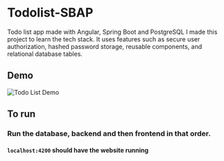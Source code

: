 # Todolist-SBAP
Todo list app made with Angular, Spring Boot and PostgreSQL
I made this project to learn the tech stack.
It uses features such as secure user authorization, hashed password storage, reusable components, and relational database tables.

## Demo

![Todo List Demo](public/todolist.gif)


## To run

### Run the database, backend and then frontend in that order. 

#### ```localhost:4200``` should have the website running